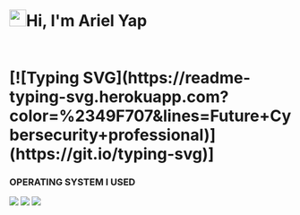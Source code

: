 <h1><img src="https://raw.githubusercontent.com/MartinHeinz/MartinHeinz/master/wave.gif" width="30"/>Hi, I'm Ariel Yap
<br>
<br>
<br>
[![Typing SVG](https://readme-typing-svg.herokuapp.com?color=%2349F707&lines=Future+Cybersecurity+professional)](https://git.io/typing-svg)]

  
  
### OPERATING SYSTEM I USED

<img src="https://img.shields.io/badge/Kali-268BEE?style=for-the-badge&logo=kalilinux&logoColor=white"> <img src="https://img.shields.io/badge/Windows-0078D6?style=for-the-badge&logo=windows&logoColor=white"> <img src="https://img.shields.io/badge/Android-3DDC84?style=for-the-badge&logo=android&logoColor=white">

